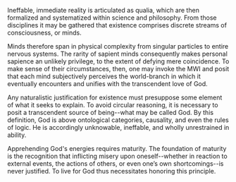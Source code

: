 Ineffable, immediate reality is articulated as qualia, which are then formalized and systematized within science and philosophy. From those disciplines it may be gathered that existence comprises discrete streams of consciousness, or minds.

Minds therefore span in physical complexity from singular particles to entire nervous systems. The rarity of sapient minds consequently makes personal sapience an unlikely privilege, to the extent of defying mere coincidence. To make sense of their circumstances, then, one may invoke the MWI and posit that each mind subjectively perceives the world-branch in which it eventually encounters and unifies with the transcendent love of God.

Any naturalistic justification for existence must presuppose some element of what it seeks to explain. To avoid circular reasoning, it is necessary to posit a transcendent source of being--what may be called God. By this definition, God is above ontological categories, causality, and even the rules of logic. He is accordingly unknowable, ineffable, and wholly unrestrained in ability.

Apprehending God's energies requires maturity. The foundation of maturity is the recognition that inflicting misery upon oneself--whether in reaction to external events, the actions of others, or even one’s own shortcomings--is never justified. To live for God thus necessitates honoring this principle.
